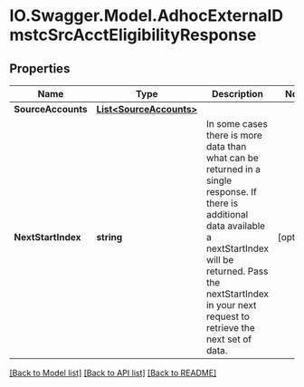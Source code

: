 # IO.Swagger.Model.AdhocExternalDmstcSrcAcctEligibilityResponse
## Properties

Name | Type | Description | Notes
------------ | ------------- | ------------- | -------------
**SourceAccounts** | [**List&lt;SourceAccounts&gt;**](SourceAccounts.md) |  | 
**NextStartIndex** | **string** | In some cases there is more data than what can be returned in a single response. If there is additional data available a nextStartIndex will be returned. Pass the nextStartIndex in your next request to retrieve the next set of data. | [optional] 

[[Back to Model list]](../README.md#documentation-for-models) [[Back to API list]](../README.md#documentation-for-api-endpoints) [[Back to README]](../README.md)

